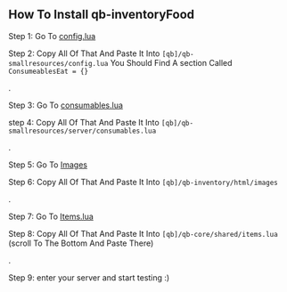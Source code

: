 ## How To Install **qb-inventoryFood**


Step 1: Go To [config.lua](https://github.com/Marshxan/qb-inventoryfood/blob/main/config.lua)

Step 2: Copy All Of That And Paste It Into ``[qb]/qb-smallresources/config.lua`` You Should Find A section Called ``ConsumeablesEat = {}``

.

Step 3: Go To [consumables.lua](https://github.com/Marshxan/qb-inventoryfood/blob/main/consumables.lua) 

step 4: Copy All Of That And Paste It Into ``[qb]/qb-smallresources/server/consumables.lua``

.

Step 5: Go To [Images](https://github.com/Marshxan/qb-inventoryfood/tree/main/images)

Step 6: Copy All Of That And Paste It Into ``[qb]/qb-inventory/html/images``

.

Step 7: Go To [Items.lua](https://github.com/Marshxan/qb-inventoryfood/blob/main/items.lua)

Step 8: Copy All Of That And Paste It Into ``[qb]/qb-core/shared/items.lua`` (scroll To The Bottom And Paste There)

.

Step 9: enter your server and start testing :)

